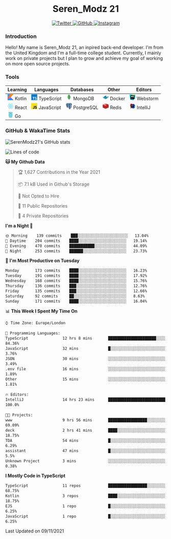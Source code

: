 <div align="center">
  <h1>Seren_Modz 21</h1>
  <a href="https://twitter.com/SerenModz21">
    <img alt="Twitter" src="https://img.shields.io/badge/twitter%20-%231DA1F2.svg?&style=for-the-badge&logo=Twitter&logoColor=white">
  </a>
  <a href="https://github.com/SerenModz21">
    <img alt="GitHub" src="https://img.shields.io/badge/github%20-%23121011.svg?&style=for-the-badge&logo=github&logoColor=white">
  </a>
  <a href="https://www.instagram.com/serenmodz21">
    <img alt="Instagram" src="https://img.shields.io/badge/instagram%20-%23E4405F.svg?&style=for-the-badge&logo=Instagram&logoColor=white">
  </a>
</div>

### Introduction

Hello! My name is Seren_Modz 21, an inpired back-end developer. I'm from the United Kingdom and I'm a full-time college student. Currently, I mainly work on private projects but I plan to grow and achieve my goal of working on more open source projects. 

### Tools

 **Learning**                                        | **Languages**                                               | **Databases**                                               | **Other**                                           | **Editors**                                                  
-----------------------------------------------------|-------------------------------------------------------------|-------------------------------------------------------------|-----------------------------------------------------|--------------------------------------------------------------
 <img width="19px" src="./assets/kotlin.svg"> Kotlin | <img width="19px" src="./assets/typescript.svg"> TypeScript | <img width="19px" src="./assets/mongodb.svg"> MongoDB       | <img width="19px" src="./assets/docker.svg"> Docker | <img width="19px" src="./assets/webstorm.svg"> Webstorm      
 <img width="19px" src="./assets/react.svg"> React   | <img width="19px" src="./assets/javascript.svg"> JavaScript | <img width="19px" src="./assets/postgresql.svg"> PostgreSQL | <img width="19px" src="./assets/redis.svg"> Redis   | <img width="19px" src="./assets/intellij-idea.svg"> IntelliJ
 <img width="19px" src="./assets/go.svg"> Go         |                                                             |                                                             |                                                     |                                                                                                               

### GitHub & WakaTime Stats

![SerenModz21's GitHub stats](https://github-readme-stats.vercel.app/api?username=SerenModz21&show_icons=true&theme=dark)

<!--START_SECTION:waka-->
![Lines of code](https://img.shields.io/badge/From%20Hello%20World%20I%27ve%20Written-36718%20lines%20of%20code-blue)

**🐱 My Github Data** 

> 🏆 1,627 Contributions in the Year 2021
 > 
> 📦 7.1 kB Used in Github's Storage 
 > 
> 🚫 Not Opted to Hire
 > 
> 📜 11 Public Repositories 
 > 
> 🔑 4 Private Repositories  
 > 
**I'm a Night 🦉** 

```text
🌞 Morning    139 commits    ███░░░░░░░░░░░░░░░░░░░░░░   13.04% 
🌆 Daytime    204 commits    ████░░░░░░░░░░░░░░░░░░░░░   19.14% 
🌃 Evening    470 commits    ███████████░░░░░░░░░░░░░░   44.09% 
🌙 Night      253 commits    ██████░░░░░░░░░░░░░░░░░░░   23.73%

```
📅 **I'm Most Productive on Tuesday** 

```text
Monday       173 commits    ████░░░░░░░░░░░░░░░░░░░░░   16.23% 
Tuesday      191 commits    ████░░░░░░░░░░░░░░░░░░░░░   17.92% 
Wednesday    168 commits    ████░░░░░░░░░░░░░░░░░░░░░   15.76% 
Thursday     136 commits    ███░░░░░░░░░░░░░░░░░░░░░░   12.76% 
Friday       135 commits    ███░░░░░░░░░░░░░░░░░░░░░░   12.66% 
Saturday     92 commits     ██░░░░░░░░░░░░░░░░░░░░░░░   8.63% 
Sunday       171 commits    ████░░░░░░░░░░░░░░░░░░░░░   16.04%

```


📊 **This Week I Spent My Time On** 

```text
⌚︎ Time Zone: Europe/London

💬 Programming Languages: 
TypeScript               12 hrs 8 mins       █████████████████████░░░░   84.36% 
JavaScript               32 mins             █░░░░░░░░░░░░░░░░░░░░░░░░   3.76% 
JSON                     30 mins             ░░░░░░░░░░░░░░░░░░░░░░░░░   3.49% 
.env file                16 mins             ░░░░░░░░░░░░░░░░░░░░░░░░░   1.89% 
Other                    15 mins             ░░░░░░░░░░░░░░░░░░░░░░░░░   1.81%

🔥 Editors: 
IntelliJ                 14 hrs 23 mins      █████████████████████████   100.0%

🐱‍💻 Projects: 
www                      9 hrs 56 mins       █████████████████░░░░░░░░   69.09% 
deck                     2 hrs 41 mins       ████░░░░░░░░░░░░░░░░░░░░░   18.75% 
TDA                      54 mins             █░░░░░░░░░░░░░░░░░░░░░░░░   6.29% 
assistant                47 mins             █░░░░░░░░░░░░░░░░░░░░░░░░   5.5% 
Unknown Project          3 mins              ░░░░░░░░░░░░░░░░░░░░░░░░░   0.38%

```

**I Mostly Code in TypeScript** 

```text
TypeScript               11 repos            █████████████████░░░░░░░░   68.75% 
Kotlin                   3 repos             ████░░░░░░░░░░░░░░░░░░░░░   18.75% 
EJS                      1 repo              █░░░░░░░░░░░░░░░░░░░░░░░░   6.25% 
JavaScript               1 repo              █░░░░░░░░░░░░░░░░░░░░░░░░   6.25%

```



 Last Updated on 09/11/2021
<!--END_SECTION:waka-->
